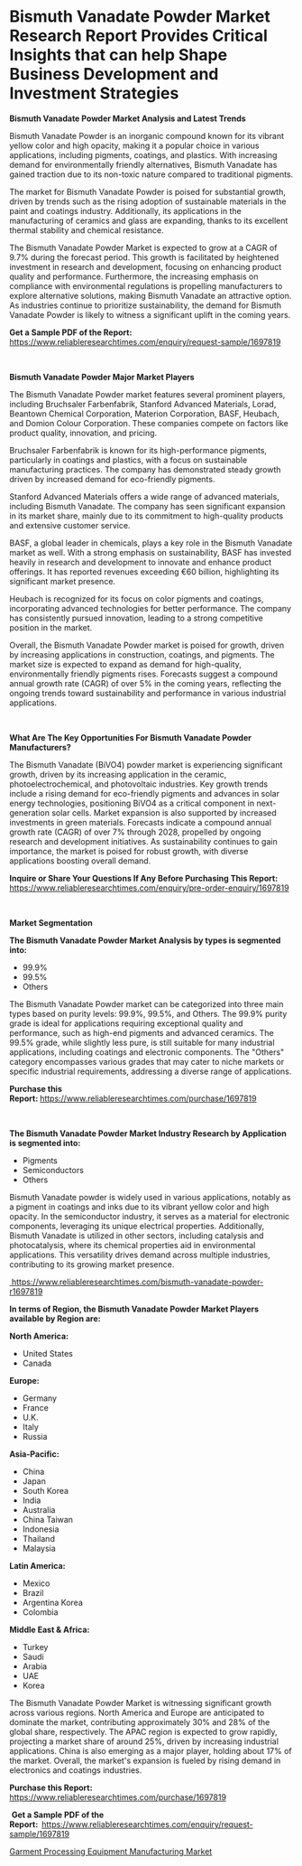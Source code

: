 <p><h1>Bismuth Vanadate Powder Market Research Report Provides Critical Insights that can help Shape Business Development and Investment Strategies</h1></p><p><strong>Bismuth Vanadate Powder Market Analysis and Latest Trends</strong></p>
<p><p>Bismuth Vanadate Powder is an inorganic compound known for its vibrant yellow color and high opacity, making it a popular choice in various applications, including pigments, coatings, and plastics. With increasing demand for environmentally friendly alternatives, Bismuth Vanadate has gained traction due to its non-toxic nature compared to traditional pigments.</p><p>The market for Bismuth Vanadate Powder is poised for substantial growth, driven by trends such as the rising adoption of sustainable materials in the paint and coatings industry. Additionally, its applications in the manufacturing of ceramics and glass are expanding, thanks to its excellent thermal stability and chemical resistance.</p><p>The Bismuth Vanadate Powder Market is expected to grow at a CAGR of 9.7% during the forecast period. This growth is facilitated by heightened investment in research and development, focusing on enhancing product quality and performance. Furthermore, the increasing emphasis on compliance with environmental regulations is propelling manufacturers to explore alternative solutions, making Bismuth Vanadate an attractive option. As industries continue to prioritize sustainability, the demand for Bismuth Vanadate Powder is likely to witness a significant uplift in the coming years.</p></p>
<p><strong>Get a Sample PDF of the Report:&nbsp;</strong> <a href="https://www.reliableresearchtimes.com/enquiry/request-sample/1697819?utm_campaign=3576&utm_medium=2&utm_source=Github&utm_content=ia&utm_term=24032025&utm_id=bismuth-vanadate-powder">https://www.reliableresearchtimes.com/enquiry/request-sample/1697819</a></p>
<p>&nbsp;</p>
<p><strong>Bismuth Vanadate Powder Major Market Players</strong></p>
<p><p>The Bismuth Vanadate Powder market features several prominent players, including Bruchsaler Farbenfabrik, Stanford Advanced Materials, Lorad, Beantown Chemical Corporation, Materion Corporation, BASF, Heubach, and Domion Colour Corporation. These companies compete on factors like product quality, innovation, and pricing.</p><p>Bruchsaler Farbenfabrik is known for its high-performance pigments, particularly in coatings and plastics, with a focus on sustainable manufacturing practices. The company has demonstrated steady growth driven by increased demand for eco-friendly pigments.</p><p>Stanford Advanced Materials offers a wide range of advanced materials, including Bismuth Vanadate. The company has seen significant expansion in its market share, mainly due to its commitment to high-quality products and extensive customer service.</p><p>BASF, a global leader in chemicals, plays a key role in the Bismuth Vanadate market as well. With a strong emphasis on sustainability, BASF has invested heavily in research and development to innovate and enhance product offerings. It has reported revenues exceeding €60 billion, highlighting its significant market presence.</p><p>Heubach is recognized for its focus on color pigments and coatings, incorporating advanced technologies for better performance. The company has consistently pursued innovation, leading to a strong competitive position in the market.</p><p>Overall, the Bismuth Vanadate Powder market is poised for growth, driven by increasing applications in construction, coatings, and pigments. The market size is expected to expand as demand for high-quality, environmentally friendly pigments rises. Forecasts suggest a compound annual growth rate (CAGR) of over 5% in the coming years, reflecting the ongoing trends toward sustainability and performance in various industrial applications.</p></p>
<p>&nbsp;</p>
<p><strong>What Are The Key Opportunities For Bismuth Vanadate Powder Manufacturers?</strong></p>
<p><p>The Bismuth Vanadate (BiVO4) powder market is experiencing significant growth, driven by its increasing application in the ceramic, photoelectrochemical, and photovoltaic industries. Key growth trends include a rising demand for eco-friendly pigments and advances in solar energy technologies, positioning BiVO4 as a critical component in next-generation solar cells. Market expansion is also supported by increased investments in green materials. Forecasts indicate a compound annual growth rate (CAGR) of over 7% through 2028, propelled by ongoing research and development initiatives. As sustainability continues to gain importance, the market is poised for robust growth, with diverse applications boosting overall demand.</p></p>
<p><strong>Inquire or Share Your Questions If Any Before Purchasing This Report:</strong> <a href="https://www.reliableresearchtimes.com/enquiry/pre-order-enquiry/1697819?utm_campaign=3576&utm_medium=2&utm_source=Github&utm_content=ia&utm_term=24032025&utm_id=bismuth-vanadate-powder">https://www.reliableresearchtimes.com/enquiry/pre-order-enquiry/1697819</a></p>
<p>&nbsp;</p>
<p><strong>Market Segmentation</strong></p>
<p><strong>The Bismuth Vanadate Powder Market Analysis by types is segmented into:</strong></p>
<p><ul><li>99.9%</li><li>99.5%</li><li>Others</li></ul></p>
<p><p>The Bismuth Vanadate Powder market can be categorized into three main types based on purity levels: 99.9%, 99.5%, and Others. The 99.9% purity grade is ideal for applications requiring exceptional quality and performance, such as high-end pigments and advanced ceramics. The 99.5% grade, while slightly less pure, is still suitable for many industrial applications, including coatings and electronic components. The "Others" category encompasses various grades that may cater to niche markets or specific industrial requirements, addressing a diverse range of applications.</p></p>
<p><strong>Purchase this Report:&nbsp;</strong><a href="https://www.reliableresearchtimes.com/purchase/1697819?utm_campaign=3576&utm_medium=2&utm_source=Github&utm_content=ia&utm_term=24032025&utm_id=bismuth-vanadate-powder">https://www.reliableresearchtimes.com/purchase/1697819</a></p>
<p>&nbsp;</p>
<p><strong>The Bismuth Vanadate Powder Market Industry Research by Application is segmented into:</strong></p>
<p><ul><li>Pigments</li><li>Semiconductors</li><li>Others</li></ul></p>
<p><p>Bismuth Vanadate powder is widely used in various applications, notably as a pigment in coatings and inks due to its vibrant yellow color and high opacity. In the semiconductor industry, it serves as a material for electronic components, leveraging its unique electrical properties. Additionally, Bismuth Vanadate is utilized in other sectors, including catalysis and photocatalysis, where its chemical properties aid in environmental applications. This versatility drives demand across multiple industries, contributing to its growing market presence.</p></p>
<p><a href="https://www.reliableresearchtimes.com/bismuth-vanadate-powder-r1697819?utm_campaign=3576&utm_medium=2&utm_source=Github&utm_content=ia&utm_term=24032025&utm_id=bismuth-vanadate-powder">&nbsp;https://www.reliableresearchtimes.com/bismuth-vanadate-powder-r1697819</a></p>
<p><strong>In terms of Region, the Bismuth Vanadate Powder Market Players available by Region are:</strong></p>
<p>
    <p> <strong> North America: </strong>
        <ul>
            <li>United States</li>
            <li>Canada</li>
        </ul>
        </p> 
    <p> <strong> Europe: </strong>
        <ul>
            <li>Germany</li>
            <li>France</li>
            <li>U.K.</li>
            <li>Italy</li>
            <li>Russia</li>
        </ul>
        </p> 
    <p> <strong> Asia-Pacific: </strong>
        <ul>
            <li>China</li>
            <li>Japan</li>
            <li>South Korea</li>
            <li>India</li>
            <li>Australia</li>
            <li>China Taiwan</li>
            <li>Indonesia</li>
            <li>Thailand</li>
            <li>Malaysia</li>
        </ul>
        </p> 
    <p> <strong> Latin America: </strong>
        <ul>
            <li>Mexico</li>
            <li>Brazil</li>
            <li>Argentina Korea</li>
            <li>Colombia</li>
        </ul>
        </p> 
    <p> <strong> Middle East & Africa: </strong>
        <ul>
            <li>Turkey</li>
            <li>Saudi</li>
            <li>Arabia</li>
            <li>UAE</li>
            <li>Korea</li>
        </ul>
    </p>
    </p>
<p><p>The Bismuth Vanadate Powder Market is witnessing significant growth across various regions. North America and Europe are anticipated to dominate the market, contributing approximately 30% and 28% of the global share, respectively. The APAC region is expected to grow rapidly, projecting a market share of around 25%, driven by increasing industrial applications. China is also emerging as a major player, holding about 17% of the market. Overall, the market's expansion is fueled by rising demand in electronics and coatings industries.</p></p>
<p><strong>Purchase this Report: </strong><a href="https://www.reliableresearchtimes.com/purchase/1697819?utm_campaign=3576&utm_medium=2&utm_source=Github&utm_content=ia&utm_term=24032025&utm_id=bismuth-vanadate-powder">https://www.reliableresearchtimes.com/purchase/1697819</a></p>
<p>&nbsp;<strong>Get a Sample PDF of the Report:&nbsp;&nbsp;</strong><a href="https://www.reliableresearchtimes.com/enquiry/request-sample/1697819?utm_campaign=3576&utm_medium=2&utm_source=Github&utm_content=ia&utm_term=24032025&utm_id=bismuth-vanadate-powder">https://www.reliableresearchtimes.com/enquiry/request-sample/1697819</a></p>
<p><strong></strong></p>
<p><p><a href="https://github.com/rreynagjysma65/Market-Research-Report-List-1/blob/main/garment-processing-equipment-manufacturing-market.md?utm_campaign=3576&utm_medium=2&utm_source=Github&utm_content=ia&utm_term=24032025&utm_id=bismuth-vanadate-powder">Garment Processing Equipment Manufacturing Market</a></p></p>